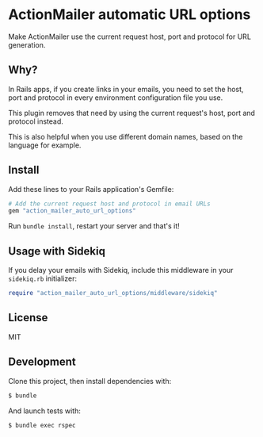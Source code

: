 ActionMailer automatic URL options
==================================

Make ActionMailer use the current request host, port and protocol for URL
generation.


Why?
----

In Rails apps, if you create links in your emails, you need to set the
host, port and protocol in every environment configuration file you use.

This plugin removes that need by using the current request's host, port and
protocol instead.

This is also helpful when you use different domain names, based on the language
for example.


Install
-------

Add these lines to your Rails application's Gemfile:

```ruby
# Add the current request host and protocol in email URLs
gem "action_mailer_auto_url_options"
```

Run `bundle install`, restart your server and that's it!


Usage with Sidekiq
------------------

If you delay your emails with Sidekiq, include this middleware in your
`sidekiq.rb` initializer:

```ruby
require "action_mailer_auto_url_options/middleware/sidekiq"
```

License
-------

MIT

Development
-----------

Clone this project, then install dependencies with:

```sh
$ bundle
```

And launch tests with:

```sh
$ bundle exec rspec
```
